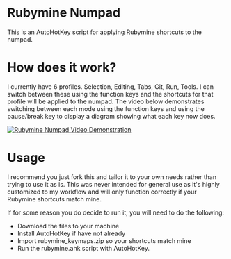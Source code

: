 # Rubymine Numpad

This is an AutoHotKey script for applying Rubymine shortcuts to the numpad.

# How does it work?

I currently have 6 profiles. Selection, Editing, Tabs, Git, Run, Tools. I can
switch between these using the function keys and the shortcuts for that
profile will be applied to the numpad. The video below demonstrates switching
between each mode using the function keys and using the pause/break key to
display a diagram showing what each key now does.

[![Rubymine Numpad Video Demonstration](http://img.youtube.com/vi/_AZpix6H6QE/0.jpg)](http://www.youtube.com/watch?v=_AZpix6H6QE "Video Title")

# Usage

I recommend you just fork this and tailor it to your own needs rather than
trying to use it as is. This was never intended for general use as it's
highly customized to my workflow and will only function correctly if your
Rubymine shortcuts match mine.

If for some reason you do decide to run it, you will need to do the following:

* Download the files to your machine
* Install AutoHotKey if have not already
* Import rubymine_keymaps.zip so your shortcuts match mine
* Run the rubymine.ahk script with AutoHotKey.